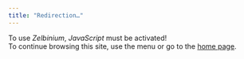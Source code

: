 ```yaml
---
title: "Redirection…"
---
```


<script>
    window.location.href = "home/"
</script>
<div>
To use <em>Zelbinium</em>, <em>JavaScript</em> must be activated!
</div>
<div>
    <span style="white-space: nowrap">To continue browsing this site,</span>
    <span> </span>
    <span style="white-space: nowrap">use the menu or go to the <a href="home">home page</a>.</span>
</div>

<!-- Helpers -->

<link rel="stylesheet" type="text/css" href="/lang.css"/>
